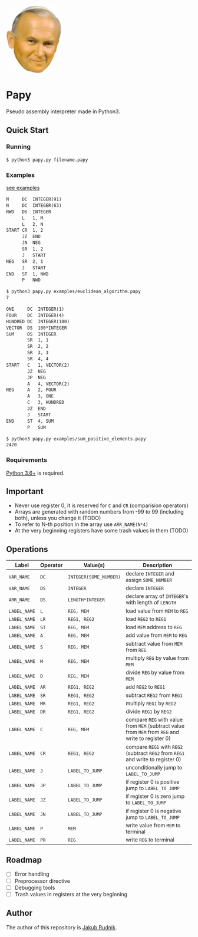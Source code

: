 <img src="papaj.png" alt="" width="150"/>

# Papy

Pseudo assembly interpreter made in Python3.

## Quick Start

### Running

```sh
$ python3 papy.py filename.papy
```

### Examples

[see examples](examples/)

```txt
M     DC  INTEGER(91)
N     DC  INTEGER(63)
NWD   DS  INTEGER
      L   1, M
      L   2, N
START CR  1, 2
      JZ  END
      JN  NEG
      SR  1, 2
      J   START
NEG   SR  2, 1
      J   START
END   ST  1, NWD
      P   NWD
```

```sh
$ python3 papy.py examples/euclidean_algorithm.papy
7
```

```txt
ONE     DC  INTEGER(1)
FOUR    DC  INTEGER(4)
HUNDRED DC  INTEGER(100)
VECTOR  DS  100*INTEGER
SUM     DS  INTEGER
        SR  1, 1
        SR  2, 2
        SR  3, 3
        SR  4, 4
START   C   1, VECTOR(2)
        JZ  NEG
        JP  NEG
        A   4, VECTOR(2)
NEG     A   2, FOUR
        A   3, ONE
        C   3, HUNDRED
        JZ  END
        J   START
END     ST  4, SUM
        P   SUM
```

```sh
$ python3 papy.py examples/sum_positive_elements.papy
2420
```

### Requirements

[Python 3.6+](https://www.python.org) is required.


## Important

- Never use register 0, it is reserved for `C` and `CR` (comparision operators)
- Arrays are generated with random numbers from -99 to 99 (including both), unless you change it (TODO)
- To refer to N-th position in the array use `ARR_NAME(N*4)`
- At the very beginning registers have some trash values in them (TODO)

## Operations
Label | Operator | Value(s) | Description
--- | --- | --- | ---
`VAR_NAME` | `DC` | `INTEGER(SOME_NUMBER)` | declare `INTEGER` and assign `SOME_NUMBER`
`VAR_NAME` | `DS` | `INTEGER` | declare `INTEGER`
`ARR_NAME` | `DS` | `LENGTH*INTEGER` | declare array of `INTEGER`'s with length of  `LENGTH`
`LABEL_NAME` | `L` | `REG, MEM` | load value from `MEM` to `REG`
`LABEL_NAME` | `LR` | `REG1, REG2` | load `REG2` to `REG1`
`LABEL_NAME` | `ST` | `REG, MEM` | load `MEM` address to `REG`
`LABEL_NAME` | `A` | `REG, MEM` | add value from `MEM` to `REG`
`LABEL_NAME` | `S` | `REG, MEM` | subtract value from `MEM` from `REG`
`LABEL_NAME` | `M` | `REG, MEM` | multiply `REG` by value from `MEM`
`LABEL_NAME` | `D` | `REG, MEM` | divide `REG` by value from `MEM`
`LABEL_NAME` | `AR` | `REG1, REG2` | add `REG2` to `REG1`
`LABEL_NAME` | `SR` | `REG1, REG2` | subtract `REG2` from `REG1`
`LABEL_NAME` | `MR` | `REG1, REG2` | multiply `REG1` by `REG2`
`LABEL_NAME` | `DR` | `REG1, REG2` | divide `REG1` by `REG2`
`LABEL_NAME` | `C` | `REG, MEM` | compare `REG` with value from `MEM` (subtract value from `MEM` from `REG` and write to register 0)
`LABEL_NAME` | `CR` | `REG1, REG2` | compare `REG1` with `REG2` (subtract `REG2` from `REG1` and write to register 0)
`LABEL_NAME` | `J` | `LABEL_TO_JUMP` | unconditionally jump to `LABEL_TO_JUMP`
`LABEL_NAME` | `JP` | `LABEL_TO_JUMP` | if register 0 is positive jump to `LABEL_TO_JUMP`
`LABEL_NAME` | `JZ` | `LABEL_TO_JUMP` | if register 0 is zero jump to `LABEL_TO_JUMP`
`LABEL_NAME` | `JN` | `LABEL_TO_JUMP` | if register 0 is negative jump to `LABEL_TO_JUMP`
`LABEL_NAME` | `P` | `MEM` | write value from `MEM` to terminal
`LABEL_NAME` | `PR` | `REG` | write `REG` to terminal

## Roadmap

- [ ] Error handling
- [ ] Preprocessor directive
- [ ] Debugging tools
- [ ] Trash values in registers at the very beginning

## Author

The author of this repository is [Jakub Rudnik](https://github.com/Zeraye).
